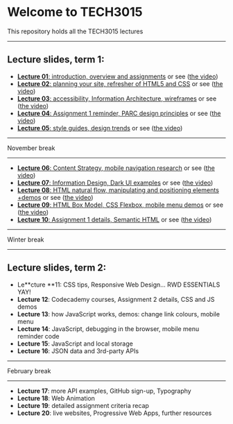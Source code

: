 # Welcome to TECH3015

This repository holds all the TECH3015 lectures

<!-- ## Module Documents

- [Module Handbook](https://TECH3015.github.io/lectures/module-handbook.html)
- [Coursework 1 Specification](https://TECH3015.github.io/lectures/coursework-01.html)
- [Coursework 2 Specification](https://TECH3015.github.io/lectures/coursework-02.html)
-->

---

## Lecture slides, term 1:

- [**Lecture 01**: introduction, overview and assignments](https://TECH3015.github.io/presents?lecture-01) or see ([the video](https://dmureplay.cloud.panopto.eu/Panopto/Pages/Viewer.aspx?id=5900e5e0-d40b-4cfd-9b39-ac4a00b900ee))
- [**Lecture 02**: planning your site, refresher of HTML5 and CSS](https://TECH3015.github.io/presents?lecture-02) or see ([the video](https://dmureplay.cloud.panopto.eu/Panopto/Pages/Viewer.aspx?id=9bc6c18a-53b5-4ba4-80bb-ac4e01056fb1))
- [**Lecture 03**: accessibility, Information Architecture, wireframes](https://TECH3015.github.io/presents?lecture-03) or see ([the video](https://dmureplay.cloud.panopto.eu/Panopto/Pages/Viewer.aspx?id=22011d37-727b-493a-8c57-ac5300fc8e42))
- [**Lecture 04**: Assignment 1 reminder, PARC design principles](https://TECH3015.github.io/presents?lecture-04) or see ([the video](https://dmureplay.cloud.panopto.eu/Panopto/Pages/Viewer.aspx?id=9c997e6c-da6e-4838-bd32-ac5600ce0d87))
- [**Lecture 05**: style guides, design trends](https://TECH3015.github.io/presents?lecture-05) or see ([the video](https://dmureplay.cloud.panopto.eu/Panopto/Pages/Viewer.aspx?id=45a449e4-a011-49b2-bac8-ac62014912ed))

---

November break

---

- [**Lecture 06**: Content Strategy, mobile navigation research](https://TECH3015.github.io/presents?lecture-06) or see ([the video](https://dmureplay.cloud.panopto.eu/Panopto/Pages/Viewer.aspx?id=6e870023-04af-4213-908a-ac6a0128426b))
- [**Lecture 07**: Information Design, Dark UI examples](https://TECH3015.github.io/presents?lecture-07) or see ([the video](https://dmureplay.cloud.panopto.eu/Panopto/Pages/Viewer.aspx?id=275a63ea-f0a8-4519-b027-ac7e00f55a68))
- [**Lecture 08**: HTML natural flow, manipulating and positioning elements +demos](https://tech3015.github.io/presents/?lecture-08) or see ([the video](https://dmureplay.cloud.panopto.eu/Panopto/Pages/Viewer.aspx?id=de2f7e54-40c2-4311-90e5-ac80010f44b8))
- [**Lecture 09**: HTML Box Model, CSS Flexbox, mobile menu demos](https://TECH3015.github.io/presents?lecture-09) or see ([the video](https://dmureplay.cloud.panopto.eu/Panopto/Pages/Viewer.aspx?id=91b7c413-e490-46da-a37b-ac80012176bd))
- [**Lecture 10**: Assignment 1 details, Semantic HTML](https://TECH3015.github.io/presents?lecture-10) or see ([the video](https://dmureplay.cloud.panopto.eu/Panopto/Pages/Viewer.aspx?id=917781e7-ecff-4d04-a0d4-ac90013fac55))

---

Winter break

---

## Lecture slides, term 2:

- Le**cture **11: CSS tips, Responsive Web Design… RWD ESSENTIALS YAY!
- **Lecture 12**: Codecademy courses, Assignment 2 details, CSS and JS demos
- **Lecture 13**: how JavaScript works, demos: change link colours, mobile menu
- **Lecture 14**: JavaScript, debugging in the browser, mobile menu reminder code
- **Lecture 15**: JavaScript and local storage
- **Lecture 16**: JSON data and 3rd-party APIs

<!--
- [**Lecture 11**: CSS tips, Responsive Web Design… RWD ESSENTIALS YAY!]https://TECH3015.github.io/presents?lecture-11) or see ([the video]())
- [**Lecture 12**: Codecademy courses, Assignment 2 details, CSS and JS demos](https://TECH3015.github.io/presents?lecture-12) or see ([the video]())
- [**Lecture 13**: how JavaScript works, demos (change link colours, mobile menu)](https://TECH3015.github.io/presents?lecture-13) or see ([the video]())
- [**Lecture 14**: JavaScript, debugging in the browser, mobile menu reminder code](https://TECH3015.github.io/presents?lecture-14) or see ([the video]())
- [**Lecture 15**: JavaScript and local storage](https://TECH3015.github.io/presents?lecture-15) or see ([the video]())
- [**Lecture 16**: JSON data and 3rd-party APIs](https://TECH3015.github.io/presents?lecture-16) or see ([the video]())
-->

---

February break

---

- **Lecture 17**: more API examples, GitHub sign-up, Typography
- **Lecture 18**: Web Animation
- **Lecture 19**: detailed assignment criteria recap
- **Lecture 20**: live websites, Progressive Web Apps, further resources

<!--
- [**Lecture 17**: more API examples, GitHub sign-up, Typography](https://TECH3015.github.io/presents?lecture-17) or see ([the video]())
- [**Lecture 18**: Web Animation](https://TECH3015.github.io/presents?lecture-18) or see ([the video]())
- [**Lecture 19**: detailed assignment criteria recap](https://TECH3015.github.io/presents?lecture-19) or see ([the video]())
- [**Lecture 20**: live websites, Progressive Web Apps, further resources](https://TECH3015.github.io/presents?lecture-20) or see ([the video]())
-->

<!--
NOT COVERED:

- SEE front-end-materials readme for some JS
- html templates
- console methods
- databases/pouch see: us/dmu/webtech-learning-materials/TECH-thom-dave-lectures-2018-19/TECH3015-Wk4-Databases-1.pptx - TECH3015-Wk4-Database-2.pptx
 
---

## TO DO:

- [ ] try CTEC3905 styles here?
- [ ] extend CSS 'crammed' and 'smalltext' to 'ol' tags
-->
